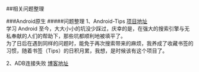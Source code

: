 ##相关问题整理

###Android原生
#####问题整理
1、Android-Tips  [项目地址](https://github.com/tangqi92/Android-Tips) <br>
学习 Android 至今，大大小小的坑没少踩过，庆幸的是，在强大的搜索引擎与无私奉献的人们的帮助下，那些坑都顺利地被填平了。<br>
为了日后在遇到同样的问题时，能免于再次搜索带来的麻烦，我养成了收藏书签的习惯，随着书签（Tips）的日积月累，我想，是时候该有这个项目了。<br>

2、ADB连接失败  [博客地址](http://blog.csdn.net/linghu_java/article/details/43735225) <br>
